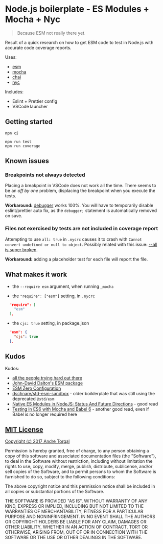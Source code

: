 # Node.js boilerplate - ES Modules + Mocha + Nyc

> Because ESM not really there yet.

Result of a quick research on how to get ESM code to test in Node.js with accurate code coverage reports.

Uses:
- [esm](https://github.com/standard-things/esm)
- [mocha](https://github.com/mochajs/mocha)
- [chai](https://github.com/chaijs/chai)
- [nyc](https://github.com/istanbuljs/nyc)

Includes:
- Eslint + Prettier config
- VSCode launcher


## Getting started

```
npm ci

npm run test
npm run coverage
```


## Known issues

### Breakpoints not always detected

Placing a breakpoint in VSCode does not work all the time. There seems to be an _off by one_ problem, displacing the breakpoint when you execute the tests.

**Workaround:** [debugger](https://developer.mozilla.org/en-US/docs/Web/JavaScript/Reference/Statements/debugger) works 100%. You will have to temporarily disable eslint/prettier auto fix, as the `debugger;` statement is automatically removed on save.

### Files not exercised by tests are not included in coverage report

Attempting to use `all: true` in `.nycrc` causes it to crash with `Cannot convert undefined or null to object`. Possibly related with this issue: [--all is super broken](https://github.com/istanbuljs/nyc/issues/938).

**Workaround:** adding a placeholder test for each file will report the file.

## What makes it work

- the `--require esm` argument, when running `_mocha`

- the `"require": ["esm"]` setting, in `.nycrc`

```json
  "require": [
    "esm"
  ],
```

- the `cjs: true` setting, in package.json

```json
  "esm": {
    "cjs": true
  },
```


## Kudos

Kudos:
- [all the people trying hard out there](https://www.google.es/search?q=nyc+coverage+unknown)
- [John-David Dalton's ESM package](https://github.com/standard-things/esm)
- [ESM Zero Configuration](https://medium.com/web-on-the-edge/tomorrows-es-modules-today-c53d29ac448c)
- [dschnare/std-esm-sandbox](https://github.com/dschnare/std-esm-sandbox/) - older boilderplate that was still using the deprecated `@std/esm`
- [Native ES Modules in NodeJS: Status And Future Directions](https://medium.com/@giltayar/native-es-modules-in-nodejs-status-and-future-directions-part-i-ee5ea3001f71) - good read
- [Testing in ES6 with Mocha and Babel 6](http://jamesknelson.com/testing-in-es6-with-mocha-and-babel-6/) - another good read, even if Babel is no longer required here


## [MIT License](LICENSE-MIT)

[Copyright (c) 2017 Andre Torgal](http://andrezero.mit-license.org/2017)

Permission is hereby granted, free of charge, to any person obtaining a copy of
this software and associated documentation files (the "Software"), to deal in
the Software without restriction, including without limitation the rights to
use, copy, modify, merge, publish, distribute, sublicense, and/or sell copies of
the Software, and to permit persons to whom the Software is furnished to do so,
subject to the following conditions:

The above copyright notice and this permission notice shall be included in all
copies or substantial portions of the Software.

THE SOFTWARE IS PROVIDED "AS IS", WITHOUT WARRANTY OF ANY KIND, EXPRESS OR
IMPLIED, INCLUDING BUT NOT LIMITED TO THE WARRANTIES OF MERCHANTABILITY, FITNESS
FOR A PARTICULAR PURPOSE AND NONINFRINGEMENT. IN NO EVENT SHALL THE AUTHORS OR
COPYRIGHT HOLDERS BE LIABLE FOR ANY CLAIM, DAMAGES OR OTHER LIABILITY, WHETHER
IN AN ACTION OF CONTRACT, TORT OR OTHERWISE, ARISING FROM, OUT OF OR IN
CONNECTION WITH THE SOFTWARE OR THE USE OR OTHER DEALINGS IN THE SOFTWARE.
